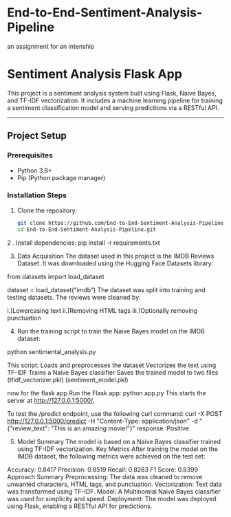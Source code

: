 # End-to-End-Sentiment-Analysis-Pipeline
an assignment for an intenship

# Sentiment Analysis Flask App

This project is a sentiment analysis system built using Flask, Naive Bayes, and TF-IDF vectorization. It includes a machine learning pipeline for training a sentiment classification model and serving predictions via a RESTful API.

---

## Project Setup

### Prerequisites
- Python 3.8+
- Pip (Python package manager)

### Installation Steps
1. Clone the repository:
   ```bash
   git clone https://github.com/End-to-End-Sentiment-Analysis-Pipeline.git
   cd End-to-End-Sentiment-Analysis-Pipeline.git

2 . Install dependencies:
pip install -r requirements.txt


3. Data Acquisition
The dataset used in this project is the IMDB Reviews Dataset. It was downloaded using the Hugging Face Datasets library:

from datasets import load_dataset

dataset = load_dataset("imdb")
The dataset was split into training and testing datasets. The reviews were cleaned by:

i.)Lowercasing text
ii.)Removing HTML tags
iii.)Optionally removing punctuation

4. Run the training script to train the Naive Bayes model on the IMDB dataset:

python sentimental_analysis.py

This script:
Loads and preprocesses the dataset
Vectorizes the text using TF-IDF
Trains a Naive Bayes classifier
Saves the trained model to two files (tfidf_vectorizer.pkl) (sentiment_model.pkl)

now for the flask app
Run the Flask app:
python app.py
This starts the server at http://127.0.0.1:5000/.

To test the /predict endpoint, use the following curl command:
curl -X POST http://127.0.0.1:5000/predict -H "Content-Type: application/json" -d "{\"review_text\": \"This is an amazing movie!\"}"
response :Positive

5. Model Summary
The model is based on a Naive Bayes classifier trained using TF-IDF vectorization.
Key Metrics
After training the model on the IMDB dataset, the following metrics were achieved on the test set:

Accuracy: 0.8417
Precision: 0.8519
Recall: 0.8283
F1 Score: 0.8399
Approach Summary
Preprocessing: The data was cleaned to remove unwanted characters, HTML tags, and punctuation.
Vectorization: Text data was transformed using TF-IDF.
Model: A Multinomial Naive Bayes classifier was used for simplicity and speed.
Deployment: The model was deployed using Flask, enabling a RESTful API for predictions.






